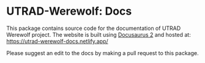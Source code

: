 # UTRAD-Werewolf: Docs

This package contains source code for the documentation of UTRAD Werewolf project. The website is built using [Docusaurus 2](https://docusaurus.io/) and hosted at: https://utrad-werewolf-docs.netlify.app/

Please suggest an edit to the docs by making a pull request to this package.
